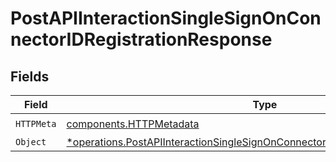 # PostAPIInteractionSingleSignOnConnectorIDRegistrationResponse


## Fields

| Field                                                                                                                                                                         | Type                                                                                                                                                                          | Required                                                                                                                                                                      | Description                                                                                                                                                                   |
| ----------------------------------------------------------------------------------------------------------------------------------------------------------------------------- | ----------------------------------------------------------------------------------------------------------------------------------------------------------------------------- | ----------------------------------------------------------------------------------------------------------------------------------------------------------------------------- | ----------------------------------------------------------------------------------------------------------------------------------------------------------------------------- |
| `HTTPMeta`                                                                                                                                                                    | [components.HTTPMetadata](../../models/components/httpmetadata.md)                                                                                                            | :heavy_check_mark:                                                                                                                                                            | N/A                                                                                                                                                                           |
| `Object`                                                                                                                                                                      | [*operations.PostAPIInteractionSingleSignOnConnectorIDRegistrationResponseBody](../../models/operations/postapiinteractionsinglesignonconnectoridregistrationresponsebody.md) | :heavy_minus_sign:                                                                                                                                                            | OK                                                                                                                                                                            |